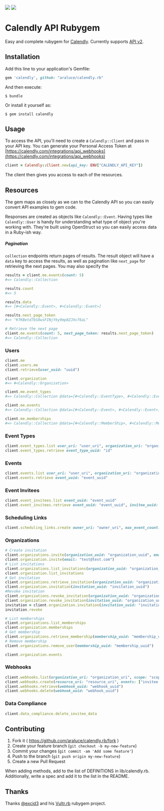 [![](https://img.shields.io/github/license/araluce/calendly.rb)](https://github.com/araluce/calendly.rb/blob/master/LICENSE.txt)
![](https://github.com/araluce/calendly.rb/actions/workflows/ci.yml/badge.svg)

# Calendly API Rubygem

Easy and complete rubygem for [Calendly](https://calendly.com/). Currently supports [API v2](https://calendly.stoplight.io/docs/api-docs).

## Installation

Add this line to your application's Gemfile:

```ruby
gem 'calendly', github: "araluce/calendly.rb"
```

And then execute:

    $ bundle

Or install it yourself as:

    $ gem install calendly

## Usage

To access the API, you'll need to create a `Calendly::Client` and pass in your API key. You can generate your Personal Access Token at [https://calendly.com/integrations/api_webhooks](https://calendly.com/integrations/api_webhooks)

```ruby
client = Calendly::Client.new(api_key: ENV["CALENDLY_API_KEY"])
```

The client then gives you access to each of the resources.

## Resources

The gem maps as closely as we can to the Calendly API so you can easily convert API examples to gem code.

Responses are created as objects like `Calendly::Event`. Having types like `Calendly::User` is handy for understanding what type of object you're working with. They're built using OpenStruct so you can easily access data in a Ruby-ish way.

##### Pagination

`collection` endpoints return pages of results. The result object will have a `data` key to access the results, as well as pagination like `next_page` for retrieving the next pages. You may also specify the

```ruby
results = client.me.events(count: 5)
#=> Calendly::Collection

results.count
#=> 5

results.data
#=> [#<Calendly::Event>, #<Calendly::Event>]

results.next_page_token
#=> "KfKBetd7bS0wsFINjYky9mp8ZJXv76aL"

# Retrieve the next page
client.me.events(count: 5, next_page_token: results.next_page_token)
#=> Calendly::Collection
```

### Users
```ruby
client.me
client.users.me
client.retrieve(user_uuid: "uuid")

client.organization
#=> #<Calendly::Organization>

client.me.event_types
#=> Calendly::Collection @data=[#<Calendly::EventType>, #<Calendly::EventType>]

client.me.events
#=> Calendly::Collection @data=[#<Calendly::Event>, #<Calendly::Event>]

client.me.memberships
#=> Calendly::Collection @data=[#<Calendly::MemberShip>, #<Calendly::MemberShip>]
```

### Event Types
````ruby
client.event_types.list user_uri: "user_uri", organization_uri: "organization_uri"
client.event_types.retrieve event_type_uuid: "id"
````

### Events
````ruby
client.events.list user_uri: "user_uri", organization_uri: "organization_uri"
client.events.retrieve event_uuid: "event_uuid"
````

### Event Invitees
````ruby
client.event_invitees.list event_uuid: "event_uuid"
client.event_invitees.retrieve event_uuid: "event_uuid", invitee_uuid: "invitee_uuid"
````

### Scheduling Links
````ruby
client.scheduling_links.create owner_uri: "owner_uri", max_event_count: 1, owner_type: "EventType"
````

### Organizations
````ruby
# Create invitation
client.organizations.invite(organization_uuid: "organization_uuid", email: "test@test.com")
client.organization.invite(email: "test@test.com")
# List invitations
client.organizations.list_invitations(organization_uuid: "organization_uuid")
client.organization.list_invitations
# Get invitation
client.organizations.retrieve_invitation(organization_uuid: "organization_uuid", invitation_uuid: "invitation_uuid")
client.organization.invitation(invitation_uuid: "invitation_uuid")
#Revoke invitation
client.organizations.revoke_invitation(organization_uuid: "organization_uuid", invitation_uuid: "organization_uuid")
client.organization.revoke_invitation(invitation_uuid: "organization_uuid")
invitation = client.organization.invitation(invitation_uuid: "invitation_uuid")
invitation.revoke

# List memberships
client.organizations.list_memberships
client.organization.memberships
# Get membership
client.organizations.retrieve_membership(membership_uuid: "membership_uuid")
# Remove membership
client.organizations.remove_user(membership_uuid: "membership_uuid")

client.organization.events
````

### Webhooks
```ruby
client.webhooks.list(organization_uri: "organization_uri", scope: "scope")
client.webhooks.create(resource_uri: "resource_uri", events: ["invitee.canceled", "invitee.created"], organization_uri: "organization_uri", scope: "scope")
client.webhooks.retrieve(webhook_uuid: "webhook_uuid")
client.webhooks.delete(webhook_uuid: "webhook_uuid")
```

### Data Compliance
```ruby
client.data_compliance.delete_invitee_data
```

## Contributing

1. Fork it ( https://github.com/araluce/calendly.rb/fork )
2. Create your feature branch (`git checkout -b my-new-feature`)
3. Commit your changes (`git commit -am 'Add some feature'`)
4. Push to the branch (`git push origin my-new-feature`)
5. Create a new Pull Request

When adding methods, add to the list of DEFINITIONS in lib/calendly.rb. Additionally, write a spec and add it to the list in the README.

## Thanks

Thanks [@excid3](https://github.com/excid3) and his [Vultr.rb](https://github.com/excid3/vultr.rb) rubygem project.